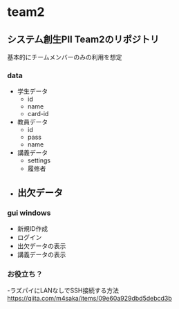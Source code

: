 # team2
## システム創生PⅡ Team2のリポジトリ
基本的にチームメンバーのみの利用を想定


### data

- 学生データ
  - id
  - name
  - card-id
- 教員データ
  - id
  - pass
  - name
- 講義データ
  - settings
  - 履修者
- 出欠データ
  - 

### gui windows

- 新規ID作成
- ログイン
- 出欠データの表示
- 講義データの表示

### お役立ち？
-ラズパイにLANなしでSSH接続する方法
 https://qiita.com/m4saka/items/09e60a929dbd5debcd3b
